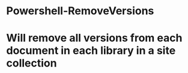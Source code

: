 # Powershell-RemoveVersions
# Will remove all versions from each document in each library in a site collection
